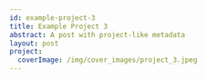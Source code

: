 ```yaml
---
id: example-project-3
title: Example Project 3
abstract: A post with project-like metadata
layout: post
project:
  coverImage: /img/cover_images/project_3.jpeg
---
```

